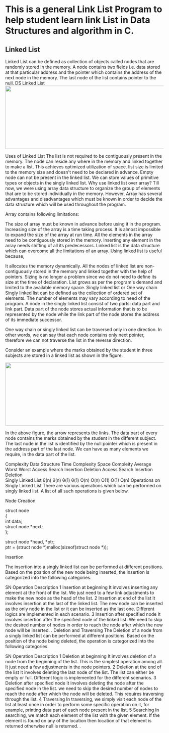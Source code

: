 <h1>This is a general Link List Program to help student learn link List in Data Structures and algorithm in C.</h1>

<h2>Linked List</h1>
Linked List can be defined as collection of objects called nodes that are randomly stored in the memory.
A node contains two fields i.e. data stored at that particular address and the pointer which contains the address of the next node in the memory.
The last node of the list contains pointer to the null.
DS Linked List

<img src="https://static.javatpoint.com/ds/images/linked-list.png" height="200" width="1000">

Uses of Linked List
The list is not required to be contiguously present in the memory. The node can reside any where in the memory and linked together to make a list. This achieves optimized utilization of space.
list size is limited to the memory size and doesn't need to be declared in advance.
Empty node can not be present in the linked list.
We can store values of primitive types or objects in the singly linked list.
Why use linked list over array?
Till now, we were using array data structure to organize the group of elements that are to be stored individually in the memory. However, Array has several advantages and disadvantages which must be known in order to decide the data structure which will be used throughout the program.

Array contains following limitations:

The size of array must be known in advance before using it in the program.
Increasing size of the array is a time taking process. It is almost impossible to expand the size of the array at run time.
All the elements in the array need to be contiguously stored in the memory. Inserting any element in the array needs shifting of all its predecessors.
Linked list is the data structure which can overcome all the limitations of an array. Using linked list is useful because,

It allocates the memory dynamically. All the nodes of linked list are non-contiguously stored in the memory and linked together with the help of pointers.
Sizing is no longer a problem since we do not need to define its size at the time of declaration. List grows as per the program's demand and limited to the available memory space.
Singly linked list or One way chain
Singly linked list can be defined as the collection of ordered set of elements. The number of elements may vary according to need of the program. A node in the singly linked list consist of two parts: data part and link part. Data part of the node stores actual information that is to be represented by the node while the link part of the node stores the address of its immediate successor.


One way chain or singly linked list can be traversed only in one direction. In other words, we can say that each node contains only next pointer, therefore we can not traverse the list in the reverse direction.

Consider an example where the marks obtained by the student in three subjects are stored in a linked list as shown in the figure.

<img src="https://static.javatpoint.com/ds/images/singly-link-list.png" height="200" width="1000">


In the above figure, the arrow represents the links. The data part of every node contains the marks obtained by the student in the different subject. The last node in the list is identified by the null pointer which is present in the address part of the last node. We can have as many elements we require, in the data part of the list.

Complexity
Data Structure	Time Complexity	Space Compleity
Average	Worst	Worst
Access	Search	Insertion	Deletion	Access	Search	Insertion	Deletion	
Singly Linked List	θ(n)	θ(n)	θ(1)	θ(1)	O(n)	O(n)	O(1)	O(1)	O(n)
Operations on Singly Linked List
There are various operations which can be performed on singly linked list. A list of all such operations is given below.

Node Creation

struct node   
{  
    int data;   
    struct node *next;  
}; 

struct node *head, *ptr;   
ptr = (struct node *)malloc(sizeof(struct node *));  


Insertion

The insertion into a singly linked list can be performed at different positions. Based on the position of the new node being inserted, the insertion is categorized into the following categories.

SN	Operation	Description
1	Insertion at beginning
It involves inserting any element at the front of the list. We just need to a few link adjustments to make the new node as the head of the list.
2	Insertion at end of the list
It involves insertion at the last of the linked list. The new node can be inserted as the only node in the list or it can be inserted as the last one. Different logics are implemented in each scenario.
3	Insertion after specified node
It involves insertion after the specified node of the linked list. We need to skip the desired number of nodes in order to reach the node after which the new node will be inserted. .
Deletion and Traversing
The Deletion of a node from a singly linked list can be performed at different positions. Based on the position of the node being deleted, the operation is categorized into the following categories.

SN	Operation	Description
1	Deletion at beginning
It involves deletion of a node from the beginning of the list. This is the simplest operation among all. It just need a few adjustments in the node pointers.
2	Deletion at the end of the list
It involves deleting the last node of the list. The list can either be empty or full. Different logic is implemented for the different scenarios.
3	Deletion after specified node
It involves deleting the node after the specified node in the list. we need to skip the desired number of nodes to reach the node after which the node will be deleted. This requires traversing through the list.
4	Traversing
In traversing, we simply visit each node of the list at least once in order to perform some specific operation on it, for example, printing data part of each node present in the list.
5	Searching
In searching, we match each element of the list with the given element. If the element is found on any of the location then location of that element is returned otherwise null is returned. .
